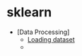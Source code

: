 # sklearn

* [Data Processing]
  - [Loading dataset](https://github.com/yyu-ds/sklearn_notes/blob/main/01_DataProcessing/datasets.ipynb)
  - 
